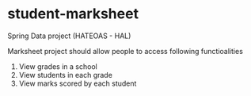 # student-marksheet
Spring Data project (HATEOAS - HAL)

Marksheet project should allow people to access following functioalities
1. View grades in a school
2. View students in each grade
3. View marks scored by each student
